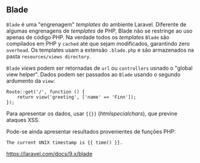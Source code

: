 ## Blade

`Blade` é uma "engrenagem" *templates* do ambiente Laravel. Diferente de algumas engrenagens de *templates* de PHP, Blade não se restringe ao uso apenas de código PHP. Na verdade todos os *templates* `Blade` são compilados em PHP y `cached` até que sejam modificados, garantindo zero `overhead`. Os templates usam a extensão `.blade.php` e são armazenados na pasta `resources/views directory`.

`Blade` *views* podem ser retornadas de `url` ou `controllers` usnado o "global view helper". 
Dados podem ser passados ao `Blade` usando o segundo ardumento da `view`:

```
Route::get('/', function () {
    return view('greeting', ['name' => 'Finn']);
});
```

Para apresentar os dados, usar `{{}}` (*htmlspecialchars*), que previne ataques XSS.

Pode-se ainda apresentar resultados provenientes de funções PHP:
```shell
The current UNIX timestamp is {{ time() }}.
```

<https://laravel.com/docs/9.x/blade>